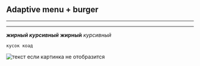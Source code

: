 ## Adaptive menu + burger
---
---

___жирный курсивный___
__жирный__
_курсивный_

```
кусок коад
```
![текст если картинка не отобразится](путь)
